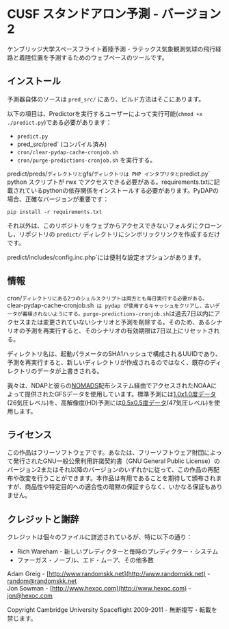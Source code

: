 # CUSF スタンドアロン予測 - バージョン 2

ケンブリッジ大学スペースフライト着陸予測 - ラテックス気象観測気球の飛行経路と着陸位置を予測するためのウェブベースのツールです。 

## インストール

予測器自体のソースは `pred_src/` にあり、ビルド方法はそこにあります。 

以下の項目は、Predictorを実行するユーザーによって実行可能(`chmod +x ./predict.py`)である必要があります：  

* `predict.py`
* pred_src/pred` (コンパイル済み)
* `cron/clear-pydap-cache-cronjob.sh`
* `cron/purge-predictions-cronjob.sh` を実行する。

predict/preds/` ディレクトリと `gfs/` ディレクトリは PHP インタプリタと `predict.py` python スクリプトが rwx でアクセスできる必要がある。requirements.txtに記載されているpythonの依存関係をインストールする必要があります。PyDAPの場合、正確なバージョンが重要です：

    pip install -r requirements.txt

それ以外は、このリポジトリをウェブからアクセスできないフォルダにクローンし、リポジトリの `predict/` ディレクトリにシンボリックリンクを作成するだけです。 

predict/includes/config.inc.php`には便利な設定オプションがあります。 

## 情報

cron/`ディレクトリにある2つのシェルスクリプトは両方とも毎日実行する必要がある。`clear-pydap-cache-cronjob.sh` は pydap が使用するキャッシュをクリアし、古いデータが蓄積されないようにする。purge-predictions-cronjob.sh`は過去7日以内にアクセスまたは変更されていないシナリオと予測を削除する。そのため、あるシナリオの予測を再実行すると、そのシナリオの有効期限は7日以上にリセットされる。  

ディレクトリ名は、起動パラメータのSHA1ハッシュで構成されるUUIDであり、予測を再実行すると、新しいディレクトリが作成されるのではなく、既存のディレクトリのデータが上書きされる。 

我々は、NDAPと彼らの[NOMADS](http://nomads.ncep.noaa.gov)配布システム経由でアクセスされたNOAAによって提供されたGFSデータを使用しています。標準予測には[1.0x1.0度データ](http://nomads.ncep.noaa.gov/txt_descriptions/GFS_high_resolution_doc.shtml)(26気圧レベル)を、高解像度(HD)予測には[0.5x0.5度データ](http://nomads.ncep.noaa.gov/txt_descriptions/GFS_half_degree_doc.shtml)(47気圧レベル)を使用します。 

## ライセンス

この作品はフリーソフトウェアです。あなたは、フリーソフトウェア財団によって発行されたGNU一般公衆利用許諾契約書（GNU General Public License）のバージョン2またはそれ以降のバージョンのいずれかに従って、この作品の再配布や改変を行うことができます。本作品は有用であることを期待して頒布されますが、商品性や特定目的への適合性の暗黙の保証すらなく、いかなる保証もありません。 

## クレジットと謝辞

クレジットは個々のファイルに詳述されているが、特に以下の通り：  

* Rich Wareham - 新しいプレディクターと毎時のプレディクター・システム  
* ファーガス・ノーブル、エド・ムーア、その他多数  

Adam Greig - [http://www.randomskk.net](http://www.randomskk.net) - [random@randomskk.net](mailto:random@randomskk.net)  
Jon Sowman - [http://www.hexoc.com](http://www.hexoc.com) - [jon@hexoc.com](mailto:jon@hexoc.com)  

Copyright Cambridge University Spaceflight 2009-2011 - 無断複写・転載を禁じます。